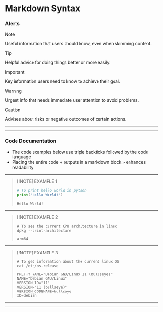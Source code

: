 # **Markdown Syntax**
### **Alerts**

> [!NOTE] 
> Useful information that users should know, even when skimming content.  

> [!TIP] 
> Helpful advice for doing things better or more easily.  

> [!IMPORTANT] 
> Key information users need to know to achieve their goal.  

> [!WARNING] 
> Urgent info that needs immediate user attention to avoid problems.  

> [!CAUTION] 
> Advises about risks or negative outcomes of certain actions.  

-------------------------------------------------------------------------------
-------------------------------------------------------------------------------
### **Code Documentation**
- The code examples below use triple backticks followed by the code language
- Placing the entire code + outputs in a markdown block `>` enhances readability
---
> [!NOTE] EXAMPLE 1
> ```python {linenums="1"}
> # To print hello world in python
> print("Hello World!")
> ```
> ```Hello World!```
---
> [!NOTE] EXAMPLE 2
> ```shell
> # To see the current CPU architecture in linux
> dpkg --print-architecture
> ```
> ```arm64```
---
> [!NOTE] EXAMPLE 3
> ```shell
> # To get information about the current linux OS
> cat /etc/os-release  
> ``` 
> ```PRETTY_NAME="Debian GNU/Linux 11 (bullseye)"```  
> ```NAME="Debian GNU/Linux"```  
> ```VERSION_ID="11"```  
> ```VERSION="11 (bullseye)"```  
> ```VERSION_CODENAME=bullseye```  
> ```ID=debian```  

---
---

<!-- USE THE LINE BELOW TO PICK OUT COLORS -->
<!-- #219db5 -->